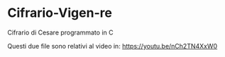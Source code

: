 # Cifrario-Vigen-re
Cifrario di Cesare programmato in C

Questi due file sono relativi al video in: https://youtu.be/nCh2TN4XxW0
